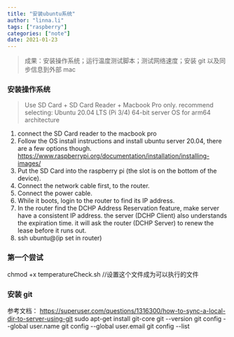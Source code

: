```yaml
---
title: "安装ubuntu系统"
author: "linna.li"
tags: ["raspberry"]
categories: ["note"]
date: 2021-01-23
---
```


> 成果：安装操作系统；运行温度测试脚本；测试网络速度；安装 git 以及同步信息到外部 mac

### 安装操作系统

> Use SD Card + SD Card Reader + Macbook Pro only. recommend selecting: Ubuntu 20.04 LTS (Pi 3/4) 64-bit server OS for arm64 architecture

1. connect the SD Card reader to the macbook pro
2. Follow the OS install instructions and install ubuntu server 20.04, there are a few options though.
   https://www.raspberrypi.org/documentation/installation/installing-images/
3. Put the SD Card into the raspberry pi (the slot is on the bottom of the device).
4. Connect the network cable first, to the router.
5. Connect the power cable.
6. While it boots, login to the router to find its IP address.
7. In the router find the DCHP Address Reservation feature, make server have a consistent IP address. the server (DCHP Client) also understands the expiration time. it will ask the router (DCHP Server) to renew the lease before it runs out.
8. ssh ubuntu@(ip set in router)

### 第一个尝试

chmod +x temperatureCheck.sh //设置这个文件成为可以执行的文件

### 安装 git

参考文档：
https://superuser.com/questions/1316300/how-to-sync-a-local-dir-to-server-using-git
sudo apt-get install git-core
git --version
git config --global user.name
git config --global user.email
git config --list
